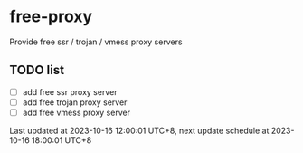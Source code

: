 
# free-proxy
Provide free ssr / trojan / vmess proxy servers


## TODO list
- [ ] add free ssr proxy server
- [ ] add free trojan proxy server
- [ ] add free vmess proxy server

Last updated at 2023-10-16 12:00:01 UTC+8, next update schedule at 2023-10-16 18:00:01 UTC+8

